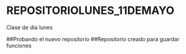 # REPOSITORIOLUNES_11DEMAYO
Clase de dia lunes

##Probando el nuevo repositorio
##Repositorio creado para guardar funciones

